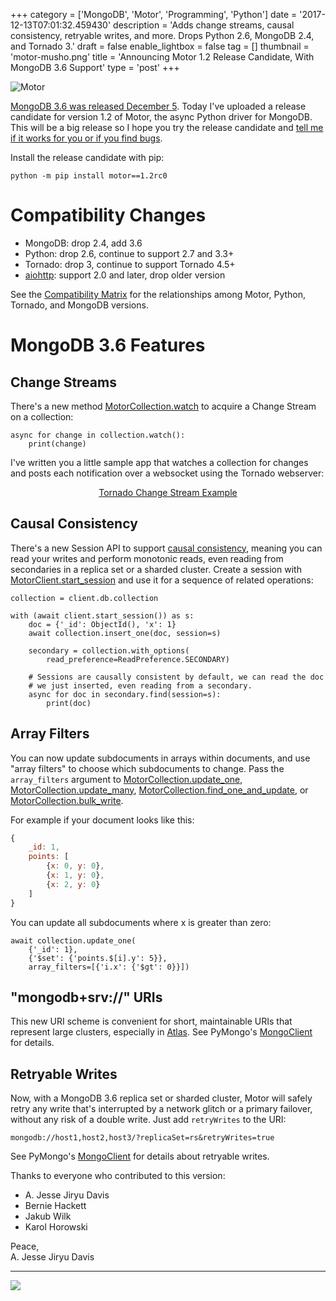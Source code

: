 +++
category = ['MongoDB', 'Motor', 'Programming', 'Python']
date = '2017-12-13T07:01:32.459430'
description = 'Adds change streams, causal consistency, retryable writes, and more. Drops Python 2.6, MongoDB 2.4, and Tornado 3.'
draft = false
enable_lightbox = false
tag = []
thumbnail = 'motor-musho.png'
title = 'Announcing Motor 1.2 Release Candidate, With MongoDB 3.6 Support'
type = 'post'
+++

<p><img style="display:block; margin-left:auto; margin-right:auto;" src="motor-musho.png" alt="Motor" border="0" /></p>

[MongoDB 3.6 was released December 5](https://groups.google.com/d/msg/mongodb-announce/IDlWs6RTnm8/odRj2_ENAAAJ). Today I've uploaded a release candidate for version 1.2 of Motor, the async Python driver for MongoDB. This will be a big release so I hope you try the release candidate and [tell me if it works for you or if you find bugs](https://twitter.com/jessejiryudavis).

Install the release candidate with pip:

```text
python -m pip install motor==1.2rc0
```

# Compatibility Changes

- MongoDB: drop 2.4, add 3.6
- Python: drop 2.6, continue to support 2.7 and 3.3+
- Tornado: drop 3, continue to support Tornado 4.5+
- [aiohttp](https://aiohttp.readthedocs.io/): support 2.0 and later, drop older version

See the [Compatibility Matrix](http://motor.readthedocs.io/en/latest/requirements.html) for the relationships
among Motor, Python, Tornado, and MongoDB versions.

# MongoDB 3.6 Features

## Change Streams

There's a new method [MotorCollection.watch](http://motor.readthedocs.io/en/latest/api-tornado/motor_collection.html#motor.motor_tornado.MotorCollection.watch) to acquire a Change Stream on a
collection:

```py3
async for change in collection.watch():
    print(change)
```

I've written you a little sample app that watches a collection for changes and posts each notification over a websocket using the Tornado webserver:

<div style="text-align: center">
<p>
<a href="http://motor.readthedocs.io/en/latest/examples/tornado_change_stream_example.html">Tornado Change Stream Example</a>
</p>
</div>

## Causal Consistency

There's a new Session API to support [causal consistency](https://docs.mongodb.com/manual/core/read-isolation-consistency-recency/#causal-consistency), meaning you can read your writes and perform monotonic reads, even reading from secondaries in a replica set or a sharded cluster. Create a session with [MotorClient.start_session](http://motor.readthedocs.io/en/latest/api-tornado/motor_client.html#motor.motor_tornado.MotorClient.start_session) and use it for a sequence of related operations:

```py3
collection = client.db.collection

with (await client.start_session()) as s:
    doc = {'_id': ObjectId(), 'x': 1}
    await collection.insert_one(doc, session=s)

    secondary = collection.with_options(
        read_preference=ReadPreference.SECONDARY)

    # Sessions are causally consistent by default, we can read the doc
    # we just inserted, even reading from a secondary.
    async for doc in secondary.find(session=s):
        print(doc)
```

## Array Filters

You can now update subdocuments in arrays within documents, and use "array filters" to choose which subdocuments to change. Pass the ``array_filters`` argument to
[MotorCollection.update_one](http://motor.readthedocs.io/en/latest/api-tornado/motor_collection.html#motor.motor_tornado.MotorCollection.update_one),
[MotorCollection.update_many](http://motor.readthedocs.io/en/latest/api-tornado/motor_collection.html#motor.motor_tornado.MotorCollection.update_many),
[MotorCollection.find_one_and_update](http://motor.readthedocs.io/en/latest/api-tornado/motor_collection.html#motor.motor_tornado.MotorCollection.find_one_and_update),
or [MotorCollection.bulk_write](http://motor.readthedocs.io/en/latest/api-tornado/motor_collection.html#motor.motor_tornado.MotorCollection.bulk_write).

For example if your document looks like this:

```javascript
{
    _id: 1,
    points: [
        {x: 0, y: 0},
        {x: 1, y: 0},
        {x: 2, y: 0}
    ]
}
```

You can update all subdocuments where x is greater than zero:

```py3
await collection.update_one(
    {'_id': 1},
    {'$set': {'points.$[i].y': 5}},
    array_filters=[{'i.x': {'$gt': 0}}])
```

## "mongodb+srv://" URIs

This new URI scheme is convenient for short, maintainable URIs that represent large clusters, especially in [Atlas](https://www.mongodb.com/cloud/atlas). See PyMongo's [MongoClient](http://api.mongodb.com/python/current/api/pymongo/mongo_client.html#pymongo.mongo_client.MongoClient) for details.

## Retryable Writes

Now, with a MongoDB 3.6 replica set or sharded cluster, Motor will safely retry any write that's interrupted by a network glitch or a primary failover, without any risk of a double write. Just add ``retryWrites`` to the URI:

```text
mongodb://host1,host2,host3/?replicaSet=rs&retryWrites=true
```

See PyMongo's [MongoClient](http://api.mongodb.com/python/current/api/pymongo/mongo_client.html#pymongo.mongo_client.MongoClient) for details about retryable writes.

Thanks to everyone who contributed to this version:

- A. Jesse Jiryu Davis
- Bernie Hackett
- Jakub Wilk
- Karol Horowski

Peace,<br>
A. Jesse Jiryu Davis

***

<a href="https://www.flickr.com/photos/emptysquare/26615253806/"><img src="26615253806_ed4f855c04_k.jpg"></a>
